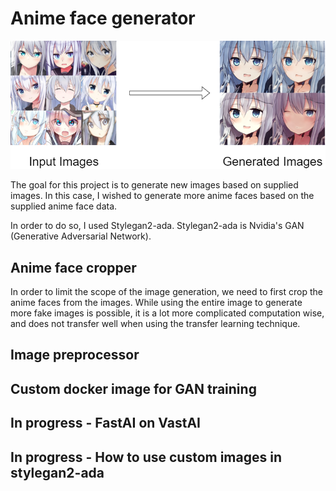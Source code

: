 # Anime face generator
![ganresults](/images/ganresults.png)

The goal for this project is to generate new images based on supplied images. In this case, I
wished to generate more anime faces based on the supplied anime face data. 

In order to do so, I used Stylegan2-ada. Stylegan2-ada is Nvidia's GAN (Generative Adversarial Network).
## Anime face cropper
In order to limit the scope of the image generation, we need to first crop the anime faces from the images.
While using the entire image to generate more fake images is possible, it is a lot more complicated computation
wise, and does not transfer well when using the transfer learning technique.

## Image preprocessor

## Custom docker image for GAN training

## In progress - FastAI on VastAI

## In progress - How to use custom images in stylegan2-ada
